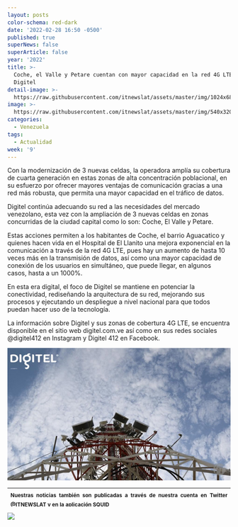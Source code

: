 ```yaml
---
layout: posts
color-schema: red-dark
date: '2022-02-28 16:50 -0500'
published: true
superNews: false
superArticle: false
year: '2022'
title: >-
  Coche, el Valle y Petare cuentan con mayor capacidad en la red 4G LTE de
  Digitel 
detail-image: >-
  https://raw.githubusercontent.com/itnewslat/assets/master/img/1024x680/Antena-Digitel-g.jpg
image: >-
  https://raw.githubusercontent.com/itnewslat/assets/master/img/540x320/Antena-Digitel-p.jpg
categories:
  - Venezuela
tags:
  - Actualidad
week: '9'
---
```

Con la modernización de 3 nuevas celdas, la operadora amplía su cobertura de cuarta generación en estas zonas de alta concentración poblacional, en su esfuerzo por ofrecer mayores ventajas de comunicación gracias a una red más robusta, que permita una mayor capacidad en el tráfico de datos.

Digitel continúa adecuando su red a las necesidades del mercado venezolano, esta vez con la ampliación de 3 nuevas celdas en zonas concurridas de la ciudad capital como lo son: Coche, El Valle y Petare. 

Estas acciones permiten a los habitantes de Coche, el barrio Aguacatico y quienes hacen vida en el Hospital de El Llanito una mejora exponencial en la comunicación a través de la red 4G LTE, pues hay un aumento de hasta 10 veces más en la transmisión de datos, así como una mayor capacidad de conexión de los usuarios en simultáneo, que puede llegar, en algunos casos, hasta a un 1000%.

En esta era digital, el foco de Digitel se mantiene en potenciar la conectividad, rediseñando la arquitectura de su red, mejorando sus procesos y ejecutando un despliegue a nivel nacional para que todos puedan hacer uso de la tecnología. 

La información sobre Digitel y sus zonas de cobertura 4G LTE, se encuentra disponible en el sitio web digitel.com.ve así como en sus redes sociales @digitel412 en Instagram y Digitel 412 en Facebook. 

![](https://raw.githubusercontent.com/itnewslat/assets/master/img/540x320/Antena-Digitel-p.jpg)

<table style="height: 42px;" width="569">
<tbody>
<tr>
<td style="text-align: justify;"><sub><strong>Nuestras noticias también son publicadas a través de nuestra cuenta en Twitter <a href="https://twitter.com/itnewslat?lang=es">@ITNEWSLAT</a> y en la aplicación <a href="https://squidapp.co/en/">SQUID</a></strong></sub></td>
</tr>
</tbody>
</table>

<img src="https://tracker.metricool.com/c3po.jpg?hash=56f88a41e39ab42c063cc51676587a04"/>
